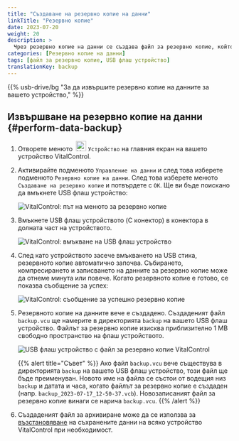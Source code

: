 ```yaml
---
title: "Създаване на резервно копие на данни"
linkTitle: "Резервно копие"
date: 2023-07-20
weight: 20
description: >
  Чрез резервно копие на данни се създава файл за резервно копие, който съдържа цялата информация, съхранена на устройството VitalControl.
categories: [Резервно копие на данни]
tags: [файл за резервно копие, USB флаш устройство]
translationKey: backup
---
```

{{% usb-drive/bg "За да извършите резервно копие на данните за вашето устройство," %}}

## Извършване на резервно копие на данни {#perform-data-backup}

1. Отворете менюто &nbsp;<img src="/icons/device.svg" width="23" align="bottom" alt="Устройство" /> `Устройство` на главния екран на вашето устройство VitalControl.

2. Активирайте подменюто `Управление на данни` и след това изберете подменюто `Резервно копие на данни`. След това изберете менюто `Създаване на резервно копие` и потвърдете с `OK`. Ще ви бъде поискано да вмъкнете USB флаш устройство:

   ![VitalControl: път на менюто за резервно копие](../images/backup.png "Активиране на резервно копие")

3. Вмъкнете USB флаш устройството (C конектор) в конектора в долната част на устройството.

   ![VitalControl: вмъкване на USB флаш устройство](/images/firmware/update/plug-in-dual-usb-stick.svg "Вмъкване на USB флаш устройство")

4. След като устройството засече вмъкването на USB стика, резервното копие автоматично започва. Събирането, компресирането и записването на данните за резервно копие може да отнеме минута или повече. Когато резервното копие е готово, се показва съобщение за успех:

   ![VitalControl: съобщение за успешно резервно копие](../images/backup-done.png "Успешно резервно копие на данни")

5. Резервното копие на данните вече е създадено. Създаденият файл `backup.vcu` ще намерите в директорията `backup` на вашето USB флаш устройство. Файлът за резервно копие изисква приблизително 1 MB свободно пространство на флаш устройството.

   ![USB флаш устройство с файл за резервно копие VitalControl](../images/backup-file.png "USB флаш устройство с файл за резервно копие")

   {{% alert title="Съвет" %}}
  Ако файл `backup.vcu` вече съществува в директорията `backup` на вашето USB флаш устройство, този файл ще бъде преименуван. Новото име на файла се състои от водещия низ `backup` и датата и часа, когато файлът за резервно копие е създаден (напр. `backup_2023-07-17_12-50-37.vcb`). Новозаписаният файл за резервно копие винаги се нарича `backup.vcu`.
    {{% /alert %}}

6. Създаденият файл за архивиране може да се използва за [възстановяване](../restore) на съхранените данни на всяко устройство VitalControl при необходимост.

